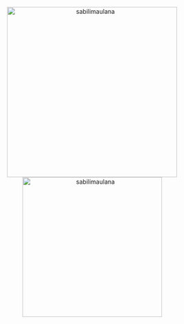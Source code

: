 <!-- ![Sabili Maualana's card name](https://cardivo.vercel.app/api?name=Sabili%20Maulana&description=Hi,%20i%27m%20a%20fullstack%20web%20developer.%20Nice%20to%20meet%20you%20%F0%9F%91%8B&image=https://avatars.githubusercontent.com/u/63346492?v=4&fontColor=%23ffffff&backgroundColor=%232A272A&iconColor=%23fff&instagram=sabilimawlana&linkedin=Sabili%20Maulana%&github=sabilimaulana&twitter=sabilimawlana&pattern=iLikeFood&colorPattern=%23000)

 -->
<p align=center>
  <div align=center>
    <a href="https://github.com/denvercoder1/github-readme-streak-stats" title="Go to Source">
      <img  width=396 src="https://github-readme-streak-stats.herokuapp.com/?user=sabilimaulana&theme=dracula&currStreakNum=fe8dab&currStreakLabel=fe8dab&hide_border=true" alt="sabilimaulana" />
    </a>
  </div>
  <div align=center>
    <a href="https://github.com/anuraghazra/github-readme-stats">
      <img width=325 align="center" src="https://github-readme-stats.vercel.app/api/top-langs/?username=sabilimaulana&title_color=fe8dab&text_color=ffffff&icon_color=fe8dab&bg_color=20232a&langs_count=8&layout=compact&border_color=fe8dab&hide_border=true" alt="sabilimaulana"/>
    </a>
  </div>
  <br>
</p>


